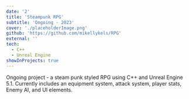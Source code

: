 ```yaml
---
date: '2'
title: 'Steampunk RPG'
subtitle: 'Ongoing - 2023'
cover: './placeholderImage.png'
github: 'https://github.com/mikellykels/RPG'
external: ''
tech:
  - C++
  - Unreal Engine
showInProjects: true
---
```


Ongoing project - a steam punk styled RPG using C++ and Unreal Engine 5.1. Currently includes an equipment system, attack system, player stats, Enemy AI, and UI elements.
